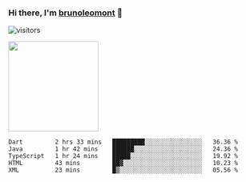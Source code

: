 ### Hi there, I'm [brunoleomont](https://www.linkedin.com/in/brunoleomont/) 👋

![visitors](https://visitor-badge.glitch.me/badge?page_id=page.id)

<img height="180em" src="https://github-readme-stats.vercel.app/api?username=brunoleomont&show_icons=true&hide_border=true&&count_private=true&include_all_commits=true" />

<!--START_SECTION:waka-->
```text
Dart         2 hrs 33 mins   █████████░░░░░░░░░░░░░░░░   36.36 % 
Java         1 hr 42 mins    ██████░░░░░░░░░░░░░░░░░░░   24.36 % 
TypeScript   1 hr 24 mins    █████░░░░░░░░░░░░░░░░░░░░   19.92 % 
HTML         43 mins         ██▓░░░░░░░░░░░░░░░░░░░░░░   10.23 % 
XML          23 mins         █▒░░░░░░░░░░░░░░░░░░░░░░░   05.56 % 
```
<!--END_SECTION:waka-->

<!--
**brunoleomont/brunoleomont** is a ✨ _special_ ✨ repository because its `README.md` (this file) appears on your GitHub profile.

Here are some ideas to get you started:

- 🔭 I’m currently working on ...
- 🌱 I’m currently learning ...
- 👯 I’m looking to collaborate on ...
- 🤔 I’m looking for help with ...
- 💬 Ask me about ...
- 📫 How to reach me: ...
- 😄 Pronouns: ...
- ⚡ Fun fact: ...
-->
